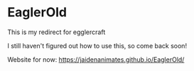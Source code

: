 # EaglerOld
This is my redirect for egglercraft

I still haven't figured out how to use this, so come back soon!

Website for now: https://jaidenanimates.github.io/EaglerOld/
